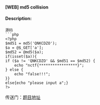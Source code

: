 #### [WEB] md5 collision  

#### Description:   

```
源码
```php
<?php
$md51 = md5('QNKCDZO');
$a = @$_GET['a'];
$md52 = @md5($a);
if(isset($a)){
if ($a != 'QNKCDZO' && $md51 == $md52) {
    echo "nctf{*****************}";
} else {
    echo "false!!!";
}}
else{echo "please input a";}
?>
```
传送门：<a href="http://chinalover.sinaapp.com/web19/" target="_blank">题目地址</a>
```

